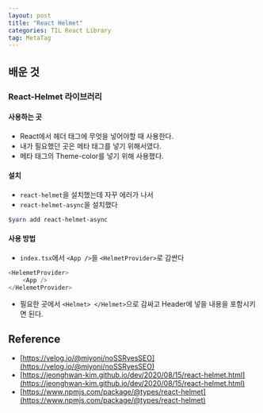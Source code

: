 ```yaml
---
layout: post
title: "React Helmet"
categories: TIL React Library
tag: MetaTag
---
```


## 배운 것

### React-Helmet 라이브러리

#### 사용하는 곳

- React에서 헤더 태그에 무엇을 넣어야할 때 사용한다.
- 내가 필요했던 곳은 메타 태그를 넣기 위해서였다.
- 메타 태그의 Theme-color를 넣기 위해 사용했다.

#### 설치

- `react-helmet`을 설치했는데 자꾸 에러가 나서
- `react-helmet-async`을 설치했다

```bash
$yarn add react-helmet-async
```

#### 사용 방법

- `index.tsx`에서 `<App />`을 `<HelmetProvider>`로 감싼다

```TypeScript
<HelemetProvider>
    <App />
</HelemetProvider>
```

- 필요한 곳에서 `<Helmet> </Helmet>`으로 감싸고 Header에 넣을 내용을 포함시키면 된다.

## Reference

- [https://velog.io/@miyoni/noSSRyesSEO](https://velog.io/@miyoni/noSSRyesSEO)
- [https://jeonghwan-kim.github.io/dev/2020/08/15/react-helmet.html](https://jeonghwan-kim.github.io/dev/2020/08/15/react-helmet.html)
- [https://www.npmjs.com/package/@types/react-helmet](https://www.npmjs.com/package/@types/react-helmet)
